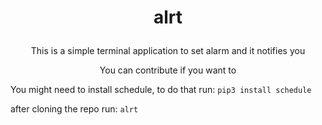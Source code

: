 <h1><p style="text-align:center">alrt</p></h1>
<p style="text-align:center">This is a simple terminal application to set alarm and it notifies you</p>

<p style="text-align:center">You can contribute if you want to</p>

You might need to install schedule, to do that run:  ``` pip3 install schedule ```

after cloning the repo run: ``` alrt ``` 